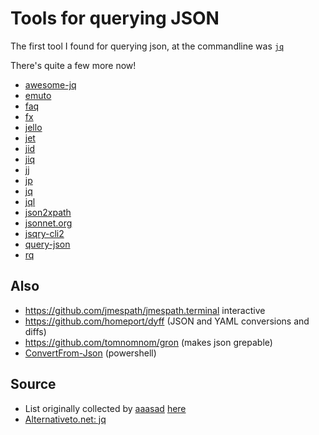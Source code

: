 ﻿# Tools for querying JSON

The first tool I found for querying json, at the commandline was [`jq`](https://stedolan.github.io/jq)

There's quite a few more now!

- [awesome-jq](https://github.com/fiatjaf/awesome-jq)
- [emuto](https://kantord.github.io/emuto/)
- [faq](https://github.com/jzelinskie/faq)
- [fx](https://github.com/antonmedv/fx)
- [jello](https://github.com/kellyjonbrazil/jello)
- [jet](https://github.com/borkdude/jet)
- [jid](https://github.com/simeji/jid)
- [jiq](https://github.com/fiatjaf/jiq)
- [jj](https://github.com/tidwall/jj)
- [jp](https://github.com/jmespath/jp)
- [jq](https://stedolan.github.io/jq)
- [jql](https://github.com/cube2222/jql)
- [json2xpath](https://github.com/TomConlin/json2xpath)
- [jsonnet.org](https://jsonnet.org)
- [jsqry-cli2](https://github.com/jsqry/jsqry-cli2)
- [query-json](https://github.com/davesnx/query-json)
- [rq](https://github.com/dflemstr/rq)


## Also

- <https://github.com/jmespath/jmespath.terminal> interactive
- <https://github.com/homeport/dyff> (JSON and YAML conversions and diffs)
- <https://github.com/tomnomnom/gron> (makes json grepable)
- [ConvertFrom-Json](https://docs.microsoft.com/en-us/powershell/module/microsoft.powershell.utility/convertfrom-json?view=powershell-7) (powershell)


## Source

- List originally collected by [aaasad](https://news.ycombinator.com/user?id=aasasd) [here](https://news.ycombinator.com/item?id=24470715)
- [Alternativeto.net: jq](https://alternativeto.net/software/jq/)